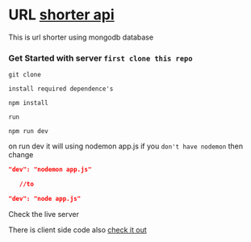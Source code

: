 # URL [shorter api]()

This is url shorter using mongodb database

### Get Started with server `first clone this repo`

```git
git clone
```

`install required dependence's `

```npm
npm install
```

`run`

```npm
npm run dev
```

on run dev it will using nodemon app.js
if you `don't have nodemon` then change

```json
"dev": "nodemon app.js"

   //to

"dev": "node app.js"
```

Check the live server

There is client side code also [check it out](https://github.com/harsh-vish14/url-shortner-client)
